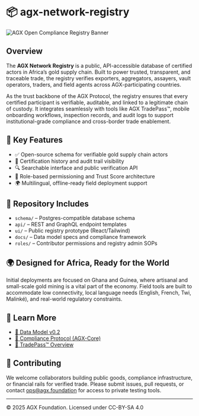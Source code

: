 # 📦 agx-network-registry

![AGX Open Compliance Registry Banner](./assets/agx-header.png)

## Overview

The **AGX Network Registry** is a public, API-accessible database of certified actors in Africa’s gold supply chain. Built to power trusted, transparent, and traceable trade, the registry verifies exporters, aggregators, assayers, vault operators, traders, and field agents across AGX-participating countries.

As the trust backbone of the AGX Protocol, the registry ensures that every certified participant is verifiable, auditable, and linked to a legitimate chain of custody. It integrates seamlessly with tools like AGX TradePass™, mobile onboarding workflows, inspection records, and audit logs to support institutional-grade compliance and cross-border trade enablement.

## 🔑 Key Features

- ✅ Open-source schema for verifiable gold supply chain actors
- 📜 Certification history and audit trail visibility
- 🔍 Searchable interface and public verification API
- 🧩 Role-based permissioning and Trust Score architecture
- 🌍 Multilingual, offline-ready field deployment support

## 📁 Repository Includes

- `schema/` – Postgres-compatible database schema
- `api/` – REST and GraphQL endpoint templates
- `ui/` – Public registry prototype (React/Tailwind)
- `docs/` – Data model specs and compliance framework
- `roles/` – Contributor permissions and registry admin SOPs

## 🌍 Designed for Africa, Ready for the World

Initial deployments are focused on Ghana and Guinea, where artisanal and small-scale gold mining is a vital part of the economy. Field tools are built to accommodate low connectivity, local language needs (English, French, Twi, Malinké), and real-world regulatory constraints.

## 📖 Learn More

- [📄 Data Model v0.2](./docs/agx-data-model-v0.2.md)
- [📑 Compliance Protocol (AGX-Core)](https://github.com/agx-foundation/agx-protocol)
- [🔐 TradePass™ Overview](https://github.com/agx-foundation/agx-tradepass)

## 🤝 Contributing

We welcome collaborators building public goods, compliance infrastructure, or financial rails for verified trade. Please submit issues, pull requests, or contact [ops@agx.foundation](mailto:ops@agx.foundation) for access to private testing tools.

---

© 2025 AGX Foundation. Licensed under CC-BY-SA 4.0
